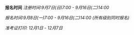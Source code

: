**报名时间**
_注册时间:9月7日(日)7:00 - 9月16日(二)14:00_

_报名时间:9月8日(一)7:00 - 9月16日(二)14:00 (所有级别同时报名)_

_准考证打印: 12月1日 - 12月7日_
